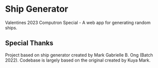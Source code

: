 # Ship Generator
Valentines 2023 Computron Special - A web app for generating random ships. 

## Special Thanks
Project based on ship generator created by Mark Gabrielle B. Ong (Batch 2022). Codebase is largely based on the original created by Kuya Mark.